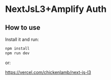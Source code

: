 # NextJsL3+Amplify Auth

## How to use

Install it and run:

```sh
npm install
npm run dev
```

or:

https://vercel.com/chickenlamb/next-js-l3
